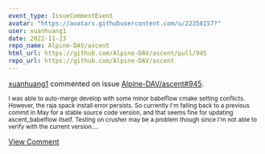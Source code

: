 ```yaml
---
event_type: IssueCommentEvent
avatar: "https://avatars.githubusercontent.com/u/22358157?"
user: xuanhuang1
date: 2022-11-23
repo_name: Alpine-DAV/ascent
html_url: https://github.com/Alpine-DAV/ascent/pull/945
repo_url: https://github.com/Alpine-DAV/ascent
---
```


<a href='https://github.com/xuanhuang1' target='_blank'>xuanhuang1</a> commented on issue <a href='https://github.com/Alpine-DAV/ascent/pull/945' target='_blank'>Alpine-DAV/ascent#945</a>.

<small>I was able to auto-merge develop with some minor babelflow cmake setting conflicts. However, the raja spack install error persists. So currently I'm falling back to a previous commit in May for a stable source code version, and that seems fine for updating ascent_babelflow itself. Testing on crusher may be a problem though since I'm not able to verify with the current version....</small>

<a href='https://github.com/Alpine-DAV/ascent/pull/945' target='_blank'>View Comment</a>